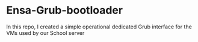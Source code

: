 # Ensa-Grub-bootloader
In this repo, I created a simple operational dedicated Grub interface for the VMs used by our School server
